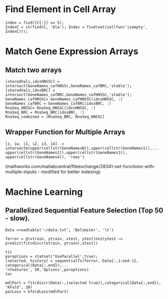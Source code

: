 # Find Element in Cell Array
```
index = find([C{:}] == 5);
IndexC = strfind(C, 'bla'); Index = find(not(cellfun('isempty', IndexC)));
```
# Match Gene Expression Arrays
## Match two arrays
```
[sharedVals,idxsHNSSC] = intersect(GeneNames_cafHNSSc,GeneNames_cafBRC,'stable');
[sharedVals,idxsBRC] = intersect(GeneNames_cafBRC,GeneNames_cafHNSSC,'stable');
GeneNames_cafHNSSC= GeneNames_cafHNSSC(idxsHNSSC, :)
GeneNames_cafBRC = GeneNames_cafBRC(idxsBRC, :)
RnaSeq_HNSSC= RnaSeq_HNSSC(idxsHNSSC, :)
RnaSeq_BRC = RnaSeq_BRC(idxsBRC, :)
RnaSeq_combined = [RnaSeq_BRC, RnaSeq_HNSSC]
```

## Wrapper Function for Multiple Arrays
```
[z, iw, i1, i2, i3, i4]  = intersectm(upper(cellstr(GeneNamesW)),upper(cellstr(GeneNames1)),...
upper(cellstr(GeneNames2)),upper(cellstr(GeneNames3)), upper(cellstr(GeneNames4)), 'rows')
```
(mathworks.com/matlabcentral/fileexchange/28341-set-functions-with-multiple-inputs - modified for better indexing)

# Machine Learning
## Parallelized Sequential Feature Selection (Top 50 - slow). 
```
Data =readtable('~/data.txt', 'Delimiter', '\t')

ferror = @(xtrain, ytrain, xtest, ytest)nnz(ytest ~= predict(fitcdiscr(xtrain, ytrain),xtest))

tic
paroptions = statset('UseParallel',true);
[selected, history] = sequentialfs(ferror, Data{:,1:end-1}, categorical(Data{:,end}),...
'nfeatures', 50,'Options',paroptions)
toc

mdlPart = fitcdiscr(Data(:,[selected true]),categorical(Data{:,end}), 'KFold', 10)
parLoss = kfoldLoss(mdlPart)
```
